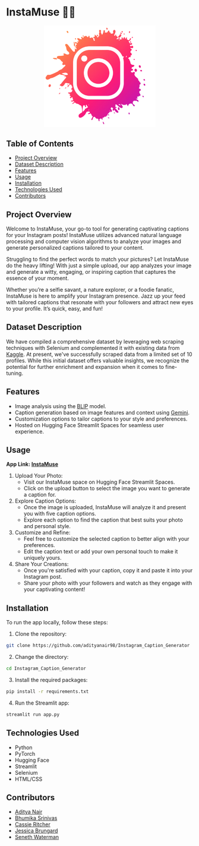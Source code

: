 # InstaMuse 🌟📸

<p align="center">
  <kbd><img src="insta.png" width=300></img></kbd>
</p>

## Table of Contents
- [Project Overview](#project-overview)
- [Dataset Description](#dataset-description)
- [Features](#features)
- [Usage](#usage)
- [Installation](#installation)
- [Technologies Used](#technologies-used)
- [Contributors](#contributors)

## Project Overview
<div>
    <p> Welcome to InstaMuse, your go-to tool for generating captivating captions for your Instagram posts! InstaMuse utilizes advanced natural language processing and computer vision algorithms to analyze your images and generate personalized captions tailored to your content. </p>
    <p> Struggling to find the perfect words to match your pictures? Let InstaMuse do the heavy lifting! With just a simple upload, our app analyzes your image and generate a witty, engaging, or inspiring caption that captures the essence of your moment.</p>
    <p>Whether you’re a selfie savant, a nature explorer, or a foodie fanatic, InstaMuse is here to amplify your Instagram presence. Jazz up your feed with tailored captions that resonate with your followers and attract new eyes to your profile. It’s quick, easy, and fun!</p>
</div>

## Dataset Description
We have compiled a comprehensive dataset by leveraging web scraping techniques with Selenium and complemented it with existing data from <a href="https://www.kaggle.com/datasets/prithvijaunjale/instagram-images-with-captions">Kaggle</a>. At present, we've successfully scraped data from a limited set of 10 profiles. While this initial dataset offers valuable insights, we recognize the potential for further enrichment and expansion when it comes to fine-tuning.

## Features 
- Image analysis using the <a href="https://huggingface.co/Salesforce/blip-image-captioning-large">BLIP</a> model.
- Caption generation based on image features and context using <a href="https://deepmind.google/technologies/gemini/#introduction">Gemini</a>.
- Customization options to tailor captions to your style and preferences.
- Hosted on Hugging Face Streamlit Spaces for seamless user experience.

## Usage
**App Link: [InstaMuse](https://huggingface.co/spaces/witchEverly/test)**

1. Upload Your Photo:
    - Visit our InstaMuse space on Hugging Face Streamlit Spaces.
    - Click on the upload button to select the image you want to generate a caption for.
2. Explore Caption Options:
    - Once the image is uploaded, InstaMuse will analyze it and present you with five caption options.
    - Explore each option to find the caption that best suits your photo and personal style.
3. Customize and Refine:
    - Feel free to customize the selected caption to better align with your preferences.
    - Edit the caption text or add your own personal touch to make it uniquely yours.
4. Share Your Creations:
    - Once you're satisfied with your caption, copy it and paste it into your Instagram post.
    - Share your photo with your followers and watch as they engage with your captivating content!

## Installation
To run the app locally, follow these steps:
1. Clone the repository:
```bash
git clone https://github.com/adityanair98/Instagram_Caption_Generator
```
2. Change the directory:
```bash
cd Instagram_Caption_Generator
```
3. Install the required packages:
```bash
pip install -r requirements.txt
```
4. Run the Streamlit app:
```bash
streamlit run app.py
```

## Technologies Used
- Python
- PyTorch
- Hugging Face
- Streamlit
- Selenium
- HTML/CSS

## Contributors
- [Aditya Nair](https://github.com/adityanair98)
- [Bhumika Srinivas](https://github.com/bhumikasrc)
- [Cassie Ritcher](https://github.com/cjrich19)
- [Jessica Brungard](https://github.com/witchEverly)
- [Seneth Waterman](https://github.com/seneth-waterman)